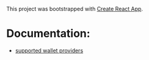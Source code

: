 This project was bootstrapped with [Create React App](https://github.com/facebookincubator/create-react-app).

# Documentation:
* [supported wallet providers](docs/SUPPORTED_WALLET_PROVIDERS.md)


